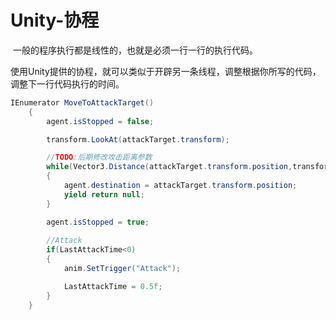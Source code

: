 # Unity-协程

​	一般的程序执行都是线性的，也就是必须一行一行的执行代码。

​	使用Unity提供的协程，就可以类似于开辟另一条线程，调整根据你所写的代码，调整下一行代码执行的时间。

~~~c#
IEnumerator MoveToAttackTarget()
    {
        agent.isStopped = false;

        transform.LookAt(attackTarget.transform);

        //TODO:后期修改攻击距离参数
        while(Vector3.Distance(attackTarget.transform.position,transform.position)>2)
        {
            agent.destination = attackTarget.transform.position;
            yield return null;
        }

        agent.isStopped = true;
        
        //Attack
        if(LastAttackTime<0)
        {
            anim.SetTrigger("Attack");

            LastAttackTime = 0.5f;
        }
    }
~~~



​	

